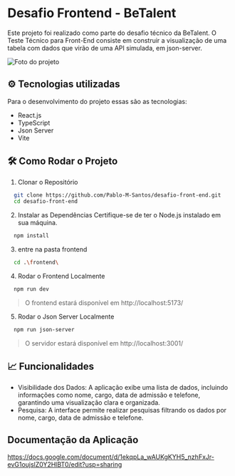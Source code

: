 # Desafio Frontend - BeTalent

Este projeto foi realizado como parte do desafio técnico da BeTalent. O Teste Técnico para Front-End consiste em construir a visualização de uma tabela com dados que virão de uma API simulada, em json-server.

![Foto do projeto](./frontend/src/frontend/src/assets/foto-do-projeoto.png)



## ⚙ Tecnologias utilizadas
Para o desenvolvimento do projeto essas são as tecnologias:
 - React.js
 - TypeScript
 - Json Server
 - Vite

## 🛠️ Como Rodar o Projeto

1. Clonar o Repositório
```bash
  git clone https://github.com/Pablo-M-Santos/desafio-front-end.git
  cd desafio-front-end
```

2. Instalar as Dependências
Certifique-se de ter o Node.js instalado em sua máquina.
```bash
  npm install
```

3. entre na pasta frontend
```bash
  cd .\frontend\ 
```

4. Rodar o Frontend Localmente
```bash
  npm run dev
```
 > O frontend estará disponível em http://localhost:5173/


5. Rodar o Json Server Localmente
```bash
  npm run json-server
```
> O servidor estará disponível em http://localhost:3001/

## 📈 Funcionalidades
- Visibilidade dos Dados: A aplicação exibe uma lista de dados, incluindo informações como nome, cargo, data de admissão e telefone, garantindo uma visualização clara e organizada.
- Pesquisa: A interface permite realizar pesquisas filtrando os dados por nome, cargo, data de admissão e telefone.


## Documentação da Aplicação
https://docs.google.com/document/d/1ekqpLa_wAUKgKYH5_nzhFxJr-evG1oujslZ0Y2HlBT0/edit?usp=sharing